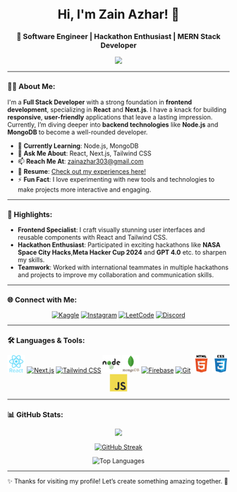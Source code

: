 <h1 align="center">Hi, I'm Zain Azhar! 👋</h1>
<h3 align="center">🚀 Software Engineer | Hackathon Enthusiast | MERN Stack Developer</h3>

<p align="center">
  <img src="https://readme-typing-svg.herokuapp.com?color=%2336BCF7&lines=Passionate+about+coding+%26+design.;Building+interactive+applications.;Lifelong+learner+%26+tech+enthusiast!">
</p>

---

### 🧑‍💻 About Me:

I'm a **Full Stack Developer** with a strong foundation in **frontend development**, specializing in **React** and **Next.js**. I have a knack for building **responsive**, **user-friendly** applications that leave a lasting impression. Currently, I’m diving deeper into **backend technologies** like **Node.js** and **MongoDB** to become a well-rounded developer.

- 🌱 **Currently Learning**: Node.js, MongoDB  
- 💬 **Ask Me About**: React, Next.js, Tailwind CSS  
- 📫 **Reach Me At**: [zainazhar303@gmail.com](mailto:zainazhar303@gmail.com)  
- 📄 **Resume**: [Check out my experiences here!](https://drive.google.com/file/d/1FnreZAMYKe0IjKBeaNOXWZB_2Fa0rKjM/view?usp=sharing)  
- ⚡ **Fun Fact**: I love experimenting with new tools and technologies to make projects more interactive and engaging.  

---

### 🌟 Highlights:

- **Frontend Specialist**: I craft visually stunning user interfaces and reusable components with React and Tailwind CSS.  
- **Hackathon Enthusiast**: Participated in exciting hackathons like **NASA Space City Hacks**,**Meta Hacker Cup 2024** and **GPT 4.0** etc. to sharpen my skills. 
- **Teamwork**: Worked with international teammates in multiple hackathons and projects to improve my collaboration and communication skills.

---

### 🌐 Connect with Me:

<p align="center">
  <a href="https://kaggle.com/zain azhar3001" target="blank"><img src="https://raw.githubusercontent.com/rahuldkjain/github-profile-readme-generator/master/src/images/icons/Social/kaggle.svg" alt="Kaggle" height="30" width="40" /></a>
  <a href="https://instagram.com/zainazhar619" target="blank"><img src="https://raw.githubusercontent.com/rahuldkjain/github-profile-readme-generator/master/src/images/icons/Social/instagram.svg" alt="Instagram" height="30" width="40" /></a>
  <a href="https://www.leetcode.com/zainazhar2231" target="blank"><img src="https://raw.githubusercontent.com/rahuldkjain/github-profile-readme-generator/master/src/images/icons/Social/leet-code.svg" alt="LeetCode" height="30" width="40" /></a>
  <a href="https://discord.gg/zain06173" target="blank"><img src="https://raw.githubusercontent.com/rahuldkjain/github-profile-readme-generator/master/src/images/icons/Social/discord.svg" alt="Discord" height="30" width="40" /></a>
</p>

---

### 🛠️ Languages & Tools:

<p align="center">
  <a href="https://reactjs.org/" target="_blank" rel="noreferrer"><img src="https://raw.githubusercontent.com/devicons/devicon/master/icons/react/react-original-wordmark.svg" alt="React" width="40" height="40" /></a>
  <a href="https://nextjs.org/" target="_blank" rel="noreferrer"><img src="https://cdn.worldvectorlogo.com/logos/nextjs-2.svg" alt="Next.js" width="40" height="40" /></a>
  <a href="https://tailwindcss.com/" target="_blank" rel="noreferrer"><img src="https://www.vectorlogo.zone/logos/tailwindcss/tailwindcss-icon.svg" alt="Tailwind CSS" width="40" height="40" /></a>
  <a href="https://nodejs.org/" target="_blank" rel="noreferrer"><img src="https://raw.githubusercontent.com/devicons/devicon/master/icons/nodejs/nodejs-original-wordmark.svg" alt="Node.js" width="40" height="40" /></a>
  <a href="https://www.mongodb.com/" target="_blank" rel="noreferrer"><img src="https://raw.githubusercontent.com/devicons/devicon/master/icons/mongodb/mongodb-original-wordmark.svg" alt="MongoDB" width="40" height="40" /></a>
  <a href="https://firebase.google.com/" target="_blank" rel="noreferrer"><img src="https://www.vectorlogo.zone/logos/firebase/firebase-icon.svg" alt="Firebase" width="40" height="40" /></a>
  <a href="https://git-scm.com/" target="_blank" rel="noreferrer"><img src="https://www.vectorlogo.zone/logos/git-scm/git-scm-icon.svg" alt="Git" width="40" height="40" /></a>
  <a href="https://www.w3.org/html/" target="_blank" rel="noreferrer"><img src="https://raw.githubusercontent.com/devicons/devicon/master/icons/html5/html5-original-wordmark.svg" alt="HTML5" width="40" height="40" /></a>
  <a href="https://developer.mozilla.org/en-US/docs/Web/CSS" target="_blank" rel="noreferrer"><img src="https://raw.githubusercontent.com/devicons/devicon/master/icons/css3/css3-original-wordmark.svg" alt="CSS3" width="40" height="40" /></a>
  <a href="https://www.javascript.com/" target="_blank" rel="noreferrer"><img src="https://raw.githubusercontent.com/devicons/devicon/master/icons/javascript/javascript-original.svg" alt="JavaScript" width="40" height="40" /></a>
</p>

---

### 📊 GitHub Stats:

<!--  <p align="center"> -->
<!--   <img src="https://github-readme-stats.vercel.app/api?username=zainazhar303&show_icons=true&theme=radical" alt="GitHub Stats" width="50%" /> -->
<!--   </p> -->
  <p align="center">
  <img  src="https://github-readme-stats.vercel.app/api?username=ZAINAZHAR303&show_icons=true" />
    </p>
  <p align="center" >
<a  href="https://git.io/streak-stats"><img src="https://github-readme-streak-stats.herokuapp.com?user=ZAINAZHAR303" alt="GitHub Streak" /></a>
</p>
<p align="center"> 
  <img src="https://github-readme-stats.vercel.app/api/top-langs?username=zainazhar303&show_icons=true&locale=en&layout=compact&theme=radical" alt="Top Languages" width="50%" />
</p>

---

✨ Thanks for visiting my profile! Let’s create something amazing together. 🚀
